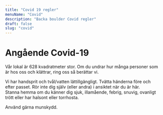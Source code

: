 ```yaml
---
title: "Covid 19 regler"
menuName: "Covid"
description: "Backa boulder Covid regler"
draft: false
slug: "covid"
---
```


# Angående Covid-19

Vår lokal är 628 kvadratmeter stor. Om du undrar hur många personer som är 
hos oss och klättrar, ring oss så berättar vi.

Vi har handsprit och tvål/vatten lättillgängligt. Tvätta händerna före och 
efter passet. Rör inte dig själv (eller andra) i ansiktet när du är här.  
Stanna hemma om du känner dig sjuk, illamående, febrig, snuvig, ovanligt 
trött eller har halsont eller torrhosta.

Använd gärna munskydd.

